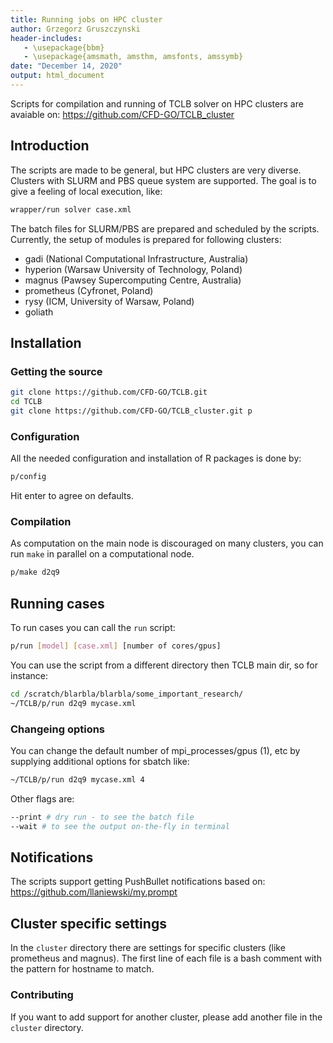 ```yaml
---
title: Running jobs on HPC cluster
author: Grzegorz Gruszczynski
header-includes:
   - \usepackage{bbm}
   - \usepackage{amsmath, amsthm, amsfonts, amssymb}
date: "December 14, 2020"
output: html_document
---
```




Scripts for compilation and running of TCLB solver on HPC clusters are avaiable on:
<https://github.com/CFD-GO/TCLB_cluster>

## Introduction

The scripts are made to be general, but HPC clusters are very diverse. 
Clusters with SLURM and PBS queue system are supported.
The goal is to give a feeling of local execution, like:

```.sh
wrapper/run solver case.xml
```

The batch files for SLURM/PBS are prepared and scheduled by the scripts.
Currently, the setup of modules is prepared for following clusters:

- gadi (National Computational Infrastructure, Australia)
- hyperion (Warsaw University of Technology, Poland)
- magnus (Pawsey Supercomputing Centre, Australia)
- prometheus (Cyfronet, Poland)
- rysy (ICM, University of Warsaw, Poland)
- goliath

## Installation

### Getting the source

```bash
git clone https://github.com/CFD-GO/TCLB.git
cd TCLB
git clone https://github.com/CFD-GO/TCLB_cluster.git p
```

### Configuration

All the needed configuration and installation of R packages is done by:

```.sh
p/config
```

Hit enter to agree on defaults.

### Compilation

As computation on the main node is discouraged on many clusters, you can run `make` in parallel on a computational node.

```.sh
p/make d2q9
```

## Running cases

To run cases you can call the `run` script:

```bash.sh
p/run [model] [case.xml] [number of cores/gpus] 
```

You can use the script from a different directory then TCLB main dir, so for instance:

```.sh
cd /scratch/blarbla/blarbla/some_important_research/
~/TCLB/p/run d2q9 mycase.xml 
```

### Changeing options

You can change the default number of mpi_processes/gpus (1), etc by supplying additional options for sbatch like:

```.sh
~/TCLB/p/run d2q9 mycase.xml 4 
```

Other flags are:

```.sh
--print # dry run - to see the batch file
--wait # to see the output on-the-fly in terminal
```

## Notifications

The scripts support getting PushBullet notifications based on: <https://github.com/llaniewski/my.prompt>

## Cluster specific settings

In the `cluster` directory there are settings for specific clusters (like
prometheus and magnus). The first line of each file is a bash comment with
the pattern for hostname to match.

### Contributing

If you want to add support for another cluster, please add another file in
the `cluster` directory.
